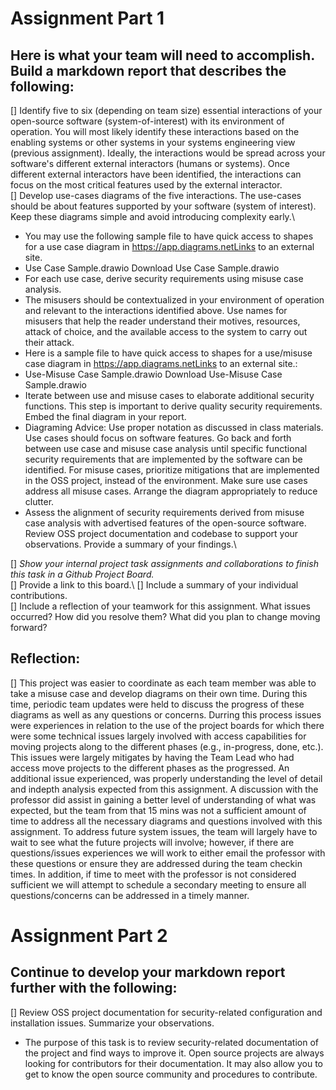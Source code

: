 # Assignment Part 1

## Here is what your team will need to accomplish. Build a markdown report that describes the following:

[] Identify five to six (depending on team size) essential interactions of your open-source software (system-of-interest) with its environment of operation. You will most likely identify these interactions based on the enabling systems or other systems in your systems engineering view (previous assignment). Ideally, the interactions would be spread across your software's different external interactors (humans or systems). Once different external interactors have been identified, the interactions can focus on the most critical features used by the external interactor.\
[] Develop use-cases diagrams of the five interactions. The use-cases should be about features supported by your software (system of interest). Keep these diagrams simple and avoid introducing complexity early.\ 
 - You may use the following sample file to have quick access to shapes for a use case diagram in https://app.diagrams.netLinks to an external site. 
 - Use Case Sample.drawio Download Use Case Sample.drawio 
 - For each use case, derive security requirements using misuse case analysis. 
 - The misusers should be contextualized in your environment of operation and relevant to the interactions identified above. Use names for misusers that help the reader understand their motives, resources, attack of choice, and the available access to the system to carry out their attack.
 - Here is a sample file to have quick access to shapes for a use/misuse case diagram in https://app.diagrams.netLinks to an external site.:
 - Use-Misuse Case Sample.drawio Download Use-Misuse Case Sample.drawio  
 - Iterate between use and misuse cases to elaborate additional security functions. This step is important to derive quality security requirements. Embed the final diagram in your report.
 - Diagraming Advice: Use proper notation as discussed in class materials. Use cases should focus on software features. Go back and forth between use case and misuse case analysis until specific functional security requirements that are implemented by the software can be identified. For misuse cases, prioritize mitigations that are implemented in the OSS project, instead of the environment. Make sure use cases address all misuse cases. Arrange the diagram appropriately to reduce clutter.
 - Assess the alignment of security requirements derived from misuse case analysis with advertised features of the open-source software. Review OSS project documentation and codebase to support your observations. Provide a summary of your findings.\

[] *Show your internal project task assignments and collaborations to finish this task in a Github Project Board.*\
[] Provide a link to this board.\ 
[] Include a summary of your individual contributions.\
[] Include a reflection of your teamwork for this assignment. What issues occurred? How did you resolve them? What did you plan to change moving forward?
## Reflection:
[] This project was easier to coordinate as each team member was able to take a misuse case and develop diagrams on their own time.  During this time, periodic team updates were held to discuss the progress of these diagrams as well as any questions or concerns.  Durring this process issues were experiences in relation to the use of the project boards for which there were some technical issues largely involved with access capabilities for moving projects along to the different phases (e.g., in-progress, done, etc.).  This issues were largely mitigates by having the Team Lead who had access move projects to the different phases as the progressed.  An additional issue experienced, was properly understanding the level of detail and indepth analysis expected from this assignment.  A discussion with the professor did assist in gaining a better level of understanding of what was expected, but the team from that 15 mins was not a sufficient amount of time to address all the necessary diagrams and questions involved with this assignment.  To address future system issues, the team will largely have to wait to see what the future projects will involve; however, if there are questions/issues experiences we will work to either email the professor with these questions or ensure they are addressed during the team checkin times.  In addition, if time to meet with the professor is not considered sufficient we will attempt to schedule a secondary meeting to ensure all questions/concerns can be addressed in a timely manner.

# Assignment Part 2

## Continue to develop your markdown report further with the following:

[] Review OSS project documentation for security-related configuration and installation issues. Summarize your observations.
 - The purpose of this task is to review security-related documentation of the project and find ways to improve it. Open source projects are always looking for contributors for their documentation. It may also allow you to get to know the open source community and procedures to contribute.
